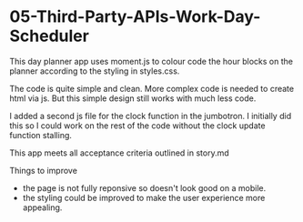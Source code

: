# 05-Third-Party-APIs-Work-Day-Scheduler

This day planner app uses moment.js to colour code the hour blocks on the planner according to the styling in styles.css.

The code is quite simple and clean. More complex code is needed to create html via js. But this simple design still works with much less code.

I added a second js file for the clock function in the jumbotron. I initially did this so I could work on the rest of the code without the clock update function stalling. 

This app meets all acceptance criteria outlined in story.md

Things to improve
- the page is not fully reponsive so doesn't look good on a mobile.
- the styling could be improved to make the user experience more appealing.
